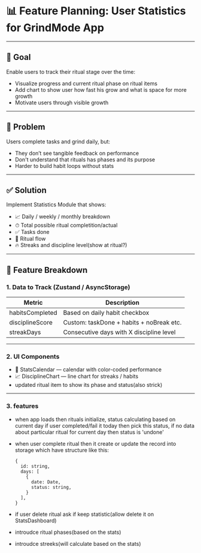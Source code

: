 # 📊 Feature Planning: User Statistics for GrindMode App

---

## 🧠 Goal

Enable users to track their ritual stage over the time:

- Visualize progress and current ritual phase on ritual items
- Add chart to show user how fast his grow and what is space for more growth
- Motivate users through visible growth

---

## 🧩 Problem

Users complete tasks and grind daily, but:

- They don’t see tangible feedback on performance
- Don't understand that rituals has phases and its purpose
- Harder to build habit loops without stats

---

## ✅ Solution

Implement Statistics Module that shows:

- 📈 Daily / weekly / monthly breakdown
- ⏱ Total possible ritual completition/actual
- ✅ Tasks done
- 🔁 Ritual flow
- 🔥 Streaks and discipline level(show at ritual?)

---

## 🧱 Feature Breakdown

### 1. Data to Track (Zustand / AsyncStorage)

| Metric          | Description                              |
| --------------- | ---------------------------------------- |
| habitsCompleted | Based on daily habit checkbox            |
| disciplineScore | Custom: taskDone + habits + noBreak etc. |
| streakDays      | Consecutive days with X discipline level |

---

### 2. UI Components

- 📅 StatsCalendar — calendar with color-coded performance
- 📈 DisciplineChart — line chart for streaks / habits
- updated ritual item to show its phase and status(also strick)

---

### 3. features

- when app loads then rituals initialize, status calculating based on current day if user completed/fail it today then pick this status, if no data about particular ritual for current day then status is 'undone'
- when user complete ritual then it create or update the record into storage which have structure like this:

      {
        id: string,
        days: [
          {
            date: Date,
            status: string,
          }
        ],
      }

- if user delete ritual ask if keep statistic(allow delete it on StatsDashboard)
- introudce ritual phases(based on the stats)
- introudce streeks(will calculate based on the stats)
